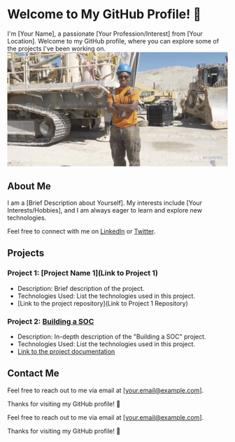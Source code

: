 # Welcome to My GitHub Profile! 👋

I'm [Your Name], a passionate [Your Profession/Interest] from [Your Location]. Welcome to my GitHub profile, where you can explore some of the projects I've been working on.
![Profile Banner](https://github.com/Flash028/Flash028/blob/9a7517581dd3907e85c2630bf3d1638e17adb04a/building-a-soc/IMG_2025.jpg)
## About Me

I am a [Brief Description about Yourself]. My interests include [Your Interests/Hobbies], and I am always eager to learn and explore new technologies.

Feel free to connect with me on [LinkedIn](https://www.linkedin.com/in/your-linkedin-profile) or [Twitter](https://twitter.com/your-twitter-handle).

## Projects

### Project 1: [Project Name 1](Link to Project 1)

- Description: Brief description of the project.
- Technologies Used: List the technologies used in this project.
- [Link to the project repository](Link to Project 1 Repository)

### Project 2: [Building a SOC](building-a-soc/building-a-soc.md)

- Description: In-depth description of the "Building a SOC" project.
- Technologies Used: List the technologies used in this project.
- [Link to the project documentation](building-a-soc/building-a-soc.md)

<!-- Add more projects as needed -->

## Contact Me

Feel free to reach out to me via email at [your.email@example.com].

Thanks for visiting my GitHub profile! 🚀

Feel free to reach out to me via email at [your.email@example.com].

Thanks for visiting my GitHub profile! 🚀


